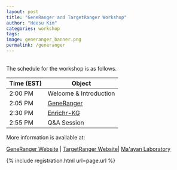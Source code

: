 ```yaml
---
layout: post
title: "GeneRanger and TargetRanger Workshop"
author: "Heesu Kim"
categories: workshop
tags: 
image: generanger_banner.png
permalink: /generanger
---
```






<br>The schedule for the workshop is as follows. <br>

Time (EST) | Object  
----- | ------------------
2:00 PM  | Welcome & Introduction
2:05 PM  | [GeneRanger](https://generanger.maayanlab.cloud/) 
2:30 PM  | [Enrichr-KG](https://targetranger.maayanlab.cloud/) 
2:55 PM  | Q&A Session


More information is available at:<br>

[GeneRanger Website](https://generanger.maayanlab.cloud/) | [TargetRanger Website](https://targetranger.maayanlab.cloud/)| [Ma'ayan Laboratory](https://labs.icahn.mssm.edu/maayanlab/)

{% include registration.html url=page.url %}

